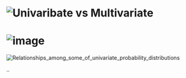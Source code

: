 # ![Univaribate vs Multivariate](https://user-images.githubusercontent.com/60685175/137833276-9cb39923-939d-4f28-9791-2bab586dedf3.PNG)
# ![image](https://user-images.githubusercontent.com/60685175/140477300-8dc6f890-2476-4768-b202-dfa2d060cbaa.png)

![Relationships_among_some_of_univariate_probability_distributions](https://user-images.githubusercontent.com/60685175/159704980-3bbc6bc3-2cb2-43d4-9254-d5b52db5856e.jpg)

..

